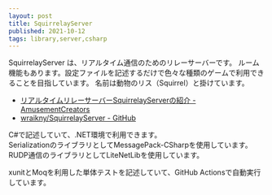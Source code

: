 ```yaml
---
layout: post
title: SquirrelayServer
published: 2021-10-12
tags: library,server,csharp
---
```


SquirrelayServer は、リアルタイム通信のためのリレーサーバーです。 ルーム機能もあります。設定ファイルを記述するだけで色々な種類のゲームで利用できることを目指しています。 
名前は動物のリス（Squirrel）と掛けています。

- [リアルタイムリレーサーバーSquirrelayServerの紹介 - AmusementCreators](https://www.amusement-creators.info/articles/squirrelayserver/)
- [wraikny/SquirrelayServer - GitHub](https://github.com/wraikny/SquirrelayServer)

<!--more-->

C#で記述していて、.NET環境で利用できます。  
SerializationのライブラリとしてMessagePack-CSharpを使用しています。  
RUDP通信のライブラリとしてLiteNetLibを使用しています。

xunitとMoqを利用した単体テストを記述していて、GitHub Actionsで自動実行しています。
